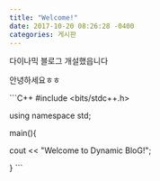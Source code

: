 ```yaml
---
title: "Welcome!"
date: 2017-10-20 08:26:28 -0400
categories: 게시판
---
```



다이나믹 블로그 개설했읍니다

안녕하세요ㅎㅎ

​```C++
#include <bits/stdc++.h>

using namespace std;

main(){

   cout << "Welcome to Dynamic BloG!";
   
}
​```
